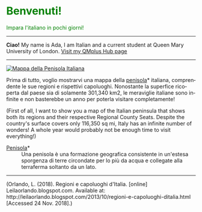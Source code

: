 <h1 style="color:green;"> Benvenuti! </h1>
<p style="color:green;"> Impara l'italiano in pochi giorni! </p>

<hr>

<p> <strong>Ciao!</strong> My name is Ada, I am Italian and a current student at Queen Mary University of London. <a href="https://hub.qmplus.qmul.ac.uk"> Visit my QMplus Hub page </a> </p>

<hr>


<p>
   <a href="http://4.bp.blogspot.com/--eWVFHpbX3Y/UlRtTnyZicI/AAAAAAAAA-s/kNksjAQY8zc/s1600/Italia+politica.jpg" 
 title="Mappa dell'Italia">
     
 <img class="imgLeft"
 src="http://4.bp.blogspot.com/--eWVFHpbX3Y/UlRtTnyZicI/AAAAAAAAA-s/kNksjAQY8zc/s1600/Italia+politica.jpg" alt="Mappa della Penisola Italiana">
 
 </a>

<p lang="it"> Prima di tutto, voglio mostrarvi una mappa della <u>penisola</u>* italiana, comprendente le sue regioni e rispettivi capoluoghi. Nonostante la superfice ricoperta dal paese sia  di solamente 301,340 km2, le meraviglie italiane sono infinite e non basterebbe un anno per poterla visitare completamente! </p>

<p lang="en"> (First of all, I want to show you a map of the Italian peninsula that shows both its regions and their respective Regional County Seats. Despite the country's surface covers only 116,350 sq mi, Italy has an infinite number of wonders! A whole year would probably not be enough time to visit everything!) </p>

<dl>
  <dt><u>Penisola</u>*</dt>
  <dd>Una penisola è una formazione geografica consistente in un'estesa sporgenza di terre circondate per lo più da acqua e collegate alla terraferma soltanto da un lato.</dd>
</dl>


<p style="clear:both;"> </p>


--------------------------------------------------------------------------------------------------------------------------
<p> (Orlando, L. (2018). Regioni e capoluoghi d'Italia. [online] Leilaorlando.blogspot.com. Available at: http://leilaorlando.blogspot.com/2013/10/regioni-e-capoluoghi-ditalia.html [Accessed 24 Nov. 2018].) </p>




